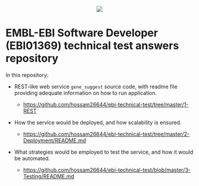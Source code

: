 
<p align="center"><img align="center" src="https://www.ebi.ac.uk/eccb/2016/wp-content/uploads/2016/03/EMBL-EBI.png">

# EMBL-EBI Software Developer (EBI01369) technical test answers repository

In this repository:
  - REST-like web service  `gene_suggest` source code, with readme file providing adequate information on how to run application. 
    -  https://github.com/hossam26644/ebi-technical-test/tree/master/1-REST
 
  - How the service would be deployed, and how scalability is ensured.
    - https://github.com/hossam26644/ebi-technical-test/tree/master/2-Deployment/README.md
 
 - What strategies would be employed to test the service, and how it would be automated.
    - https://github.com/hossam26644/ebi-technical-test/blob/master/3-Testing/README.md


  






